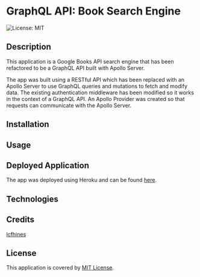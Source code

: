 # GraphQL API: Book Search Engine 

![License: MIT](https://img.shields.io/badge/License-MIT-yellow.svg)

## Description

This application is a Google Books API search engine that has been refactored to be a GraphQL API built with Apollo Server. 

The app was built using a RESTful API which has been replaced with an Apollo Server to use GraphQL queries and mutations to fetch and modify data. The existing authentication middleware has been modified so it works in the context of a GraphQL API. An Apollo Provider was created so that requests can communicate with the Apollo Server.

## Installation



## Usage



## Deployed Application

The app was deployed using Heroku and can be found [here]().

<!-- screenshot -->

## Technologies


## Credits

[lcfhines](https://github.com/lcfhines)

## License

This application is covered by [MIT License](https://choosealicense.com/licenses/mit/).